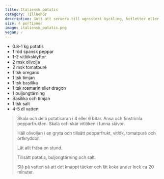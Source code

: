 ```yaml
---
title: Italiensk potatis
category: Tillbehör
description: Gott att servera till ugnsstekt kyckling, kotletter eller färsbiffar.
size: 4 portioner
image: italiensk_potatis.png
vegan: ✓
---
```


- 0.8-1 kg potatis
- 1 röd spansk peppar
- 1-2 vitlöksklyftor
- 2 msk olivolja
- 2 msk tomatpuré
- 1 tsk oregano
- 1 tsk timjan
- 1 tsk basilika
- 1 tsk rosmarin eller dragon
- 1 buljongtärning
- Basilika och timjan
- 1 tsk salt
- 4-5 dl vatten

> Skala och dela potatisaran i 4 eller 6 bitar. Ansa och finstrimla pepparfrukten. Skala och skär vitlöken i tunna skivor.
> 
> Häll olivoljan i en gryta och tillsätt pepparfrukt, vitlök, tomatpuré och örtkryddor.
> 
> Låt allt fräsa en stund.
> 
> Tillsätt potatis, buljongtärning och salt.
> 
> Slå på vatten så att det knappt täcker och låt koka under lock ca 20 minuter.

